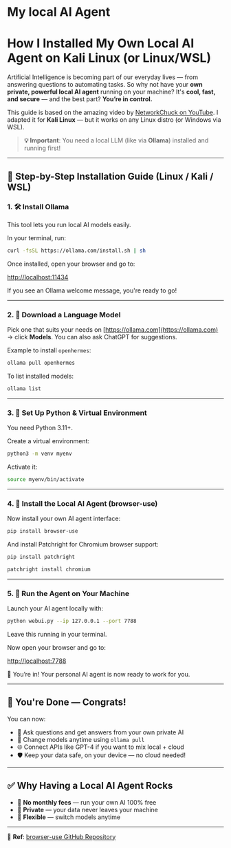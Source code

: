 # My local AI Agent
# How I Installed My Own Local AI Agent on Kali Linux (or Linux/WSL)

Artificial Intelligence is becoming part of our everyday lives — from answering questions to automating tasks. So why not have your **own private, powerful local AI agent** running on your machine? It's **cool, fast, and secure** — and the best part? **You’re in control.**

This guide is based on the amazing video by [NetworkChuck on YouTube](https://www.youtube.com/watch?v=sxTNACldK3Y). I adapted it for **Kali Linux** — but it works on any Linux distro (or Windows via WSL).

> **💡 Important**: You need a local LLM (like via **Ollama**) installed and running first!

---

## 🚀 Step-by-Step Installation Guide (Linux / Kali / WSL)

### 1. 🛠️ Install Ollama

This tool lets you run local AI models easily.

In your terminal, run:

```bash
curl -fsSL https://ollama.com/install.sh | sh
```



Once installed, open your browser and go to:

[http://localhost:11434](http://localhost:11434)

If you see an Ollama welcome message, you're ready to go!

---

### 2. 🧩 Download a Language Model

Pick one that suits your needs on [https://ollama.com](https://ollama.com) → click **Models**. You can also ask ChatGPT for suggestions.

Example to install `openhermes`:

```bash
ollama pull openhermes
```



To list installed models:

```bash
ollama list
```



---

### 3. 🐍 Set Up Python & Virtual Environment

You need Python 3.11+.

Create a virtual environment:

```bash
python3 -m venv myenv
```

Activate it:

```bash
source myenv/bin/activate
```

---

### 4. 🤖 Install the Local AI Agent (browser-use)

Now install your own AI agent interface:

```bash
pip install browser-use
```

And install Patchright for Chromium browser support:

```bash
pip install patchright
```
```bash
patchright install chromium
```

---

### 5. 🔌 Run the Agent on Your Machine

Launch your AI agent locally with:

```bash
python webui.py --ip 127.0.0.1 --port 7788
```

Leave this running in your terminal.

Now open your browser and go to:

[http://localhost:7788](http://localhost:7788)

🎉 You’re in! Your personal AI agent is now ready to work for you.

---

## 🏁 You're Done — Congrats!

You can now:

- 🧠 Ask questions and get answers from your own private AI
- 🔁 Change models anytime using `ollama pull`
- 🌐 Connect APIs like GPT-4 if you want to mix local + cloud
- 🛡️ Keep your data safe, on your device — no cloud needed!

---

## ✅ Why Having a Local AI Agent Rocks

- 💸 **No monthly fees** — run your own AI 100% free
- 🔐 **Private** — your data never leaves your machine
- 🔄 **Flexible** — switch models anytime

---

📎 **Ref**: [browser-use GitHub Repository](https://github.com/)

